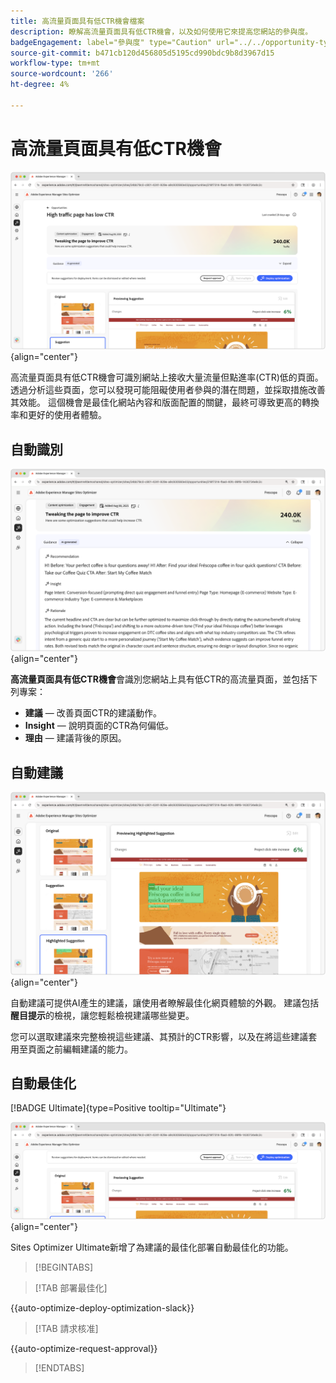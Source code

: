 ```yaml
---
title: 高流量頁面具有低CTR機會檔案
description: 瞭解高流量頁面具有低CTR機會，以及如何使用它來提高您網站的參與度。
badgeEngagement: label="參與度" type="Caution" url="../../opportunity-types/engagement.md" tooltip="參與度"
source-git-commit: b471cb120d456805d5195cd990bdc9b8d3967d15
workflow-type: tm+mt
source-wordcount: '266'
ht-degree: 4%

---
```



# 高流量頁面具有低CTR機會

![高流量頁面有低CTR機會](./assets/high-traffic-page-has-low-ctr/hero.png){align="center"}

高流量頁面具有低CTR機會可識別網站上接收大量流量但點進率(CTR)低的頁面。 透過分析這些頁面，您可以發現可能阻礙使用者參與的潛在問題，並採取措施改善其效能。 這個機會是最佳化網站內容和版面配置的關鍵，最終可導致更高的轉換率和更好的使用者體驗。

## 自動識別

![自動識別高流量頁面有低CTR問題](./assets/high-traffic-page-has-low-ctr/auto-identify.png){align="center"}

**高流量頁面具有低CTR機會**&#x200B;會識別您網站上具有低CTR的高流量頁面，並包括下列專案：

* **建議** — 改善頁面CTR的建議動作。
* **Insight** — 說明頁面的CTR為何偏低。
* **理由** — 建議背後的原因。

## 自動建議

![自動建議高流量頁面有低CTR問題](./assets/high-traffic-page-has-low-ctr/auto-suggest.png){align="center"}

自動建議可提供AI產生的建議，讓使用者瞭解最佳化網頁體驗的外觀。 建議包括&#x200B;**醒目提示**&#x200B;的檢視，讓您輕鬆檢視建議哪些變更。

您可以選取建議來完整檢視這些建議、其預計的CTR影響，以及在將這些建議套用至頁面之前編輯建議的能力。

## 自動最佳化

[!BADGE Ultimate]{type=Positive tooltip="Ultimate"}

![自動最佳化高流量頁面有低CTR問題](./assets/high-traffic-page-has-low-ctr/auto-optimize.png){align="center"}

Sites Optimizer Ultimate新增了為建議的最佳化部署自動最佳化的功能。

>[!BEGINTABS]

>[!TAB 部署最佳化]

{{auto-optimize-deploy-optimization-slack}}

>[!TAB 請求核准]

{{auto-optimize-request-approval}}

>[!ENDTABS]
